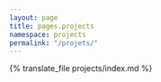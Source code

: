 ```yaml
---
layout: page
title: pages.projects
namespace: projects
permalink: "/projets/"
---
```


{% translate_file projects/index.md %}